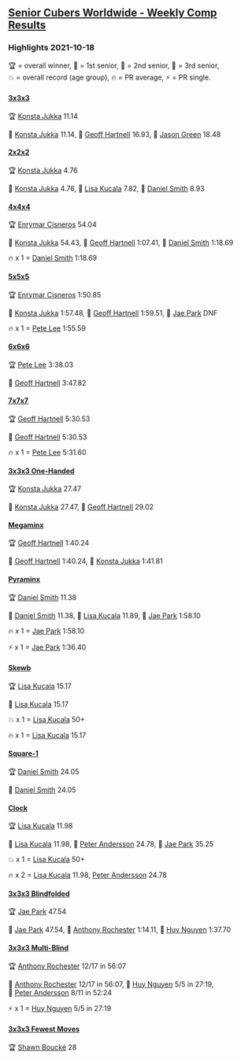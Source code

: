 <style>table {white-space: nowrap;}</style>
<link rel="stylesheet" type="text/css" href="/scw-comp/css/flags.css" />

## [Senior Cubers Worldwide - Weekly Comp Results](/scw-comp/results/)
### Highlights 2021-10-18

<span style="white-space: nowrap;">🏆 = overall winner</span>, <span style="white-space: nowrap;">🥇 = 1st senior</span>, <span style="white-space: nowrap;">🥈 = 2nd senior</span>, <span style="white-space: nowrap;">🥉 = 3rd senior</span>, <span style="white-space: nowrap;">💥 = overall record (age group)</span>, <span style="white-space: nowrap;">🔥 = PR average</span>, <span style="white-space: nowrap;">⚡ = PR single</span>.

#### [3x3x3](333.md)

<span style="white-space: nowrap;">🏆 [Konsta Jukka](../../persons/konsta_jukka/333.md) 11.14</span>

<span style="white-space: nowrap;">🥇 [Konsta Jukka](../../persons/konsta_jukka/333.md) 11.14</span>, <span style="white-space: nowrap;">🥈 [Geoff Hartnell](../../persons/geoff_hartnell/333.md) 16.93</span>, <span style="white-space: nowrap;">🥉 [Jason Green](../../persons/jason_green/333.md) 18.48</span>

#### [2x2x2](222.md)

<span style="white-space: nowrap;">🏆 [Konsta Jukka](../../persons/konsta_jukka/222.md) 4.76</span>

<span style="white-space: nowrap;">🥇 [Konsta Jukka](../../persons/konsta_jukka/222.md) 4.76</span>, <span style="white-space: nowrap;">🥈 [Lisa Kucala](../../persons/lisa_kucala/222.md) 7.82</span>, <span style="white-space: nowrap;">🥉 [Daniel Smith](../../persons/daniel_smith/222.md) 8.93</span>

#### [4x4x4](444.md)

<span style="white-space: nowrap;">🏆 [Enrymar Cisneros](../../persons/enrymar_cisneros/444.md) 54.04</span>

<span style="white-space: nowrap;">🥇 [Konsta Jukka](../../persons/konsta_jukka/444.md) 54.43</span>, <span style="white-space: nowrap;">🥈 [Geoff Hartnell](../../persons/geoff_hartnell/444.md) 1:07.41</span>, <span style="white-space: nowrap;">🥉 [Daniel Smith](../../persons/daniel_smith/444.md) 1:18.69</span>

🔥 x 1 = <span style="white-space: nowrap;">[Daniel Smith](../../persons/daniel_smith/444.md) 1:18.69</span>

#### [5x5x5](555.md)

<span style="white-space: nowrap;">🏆 [Enrymar Cisneros](../../persons/enrymar_cisneros/555.md) 1:50.85</span>

<span style="white-space: nowrap;">🥇 [Konsta Jukka](../../persons/konsta_jukka/555.md) 1:57.48</span>, <span style="white-space: nowrap;">🥈 [Geoff Hartnell](../../persons/geoff_hartnell/555.md) 1:59.51</span>, <span style="white-space: nowrap;">🥉 [Jae Park](../../persons/jae_park/555.md) DNF</span>

🔥 x 1 = <span style="white-space: nowrap;">[Pete Lee](../../persons/pete_lee/555.md) 1:55.59</span>

#### [6x6x6](666.md)

<span style="white-space: nowrap;">🏆 [Pete Lee](../../persons/pete_lee/666.md) 3:38.03</span>

<span style="white-space: nowrap;">🥇 [Geoff Hartnell](../../persons/geoff_hartnell/666.md) 3:47.82</span>

#### [7x7x7](777.md)

<span style="white-space: nowrap;">🏆 [Geoff Hartnell](../../persons/geoff_hartnell/777.md) 5:30.53</span>

<span style="white-space: nowrap;">🥇 [Geoff Hartnell](../../persons/geoff_hartnell/777.md) 5:30.53</span>

🔥 x 1 = <span style="white-space: nowrap;">[Pete Lee](../../persons/pete_lee/777.md) 5:31.60</span>

#### [3x3x3 One-Handed](333oh.md)

<span style="white-space: nowrap;">🏆 [Konsta Jukka](../../persons/konsta_jukka/333oh.md) 27.47</span>

<span style="white-space: nowrap;">🥇 [Konsta Jukka](../../persons/konsta_jukka/333oh.md) 27.47</span>, <span style="white-space: nowrap;">🥈 [Geoff Hartnell](../../persons/geoff_hartnell/333oh.md) 29.02</span>

#### [Megaminx](minx.md)

<span style="white-space: nowrap;">🏆 [Geoff Hartnell](../../persons/geoff_hartnell/minx.md) 1:40.24</span>

<span style="white-space: nowrap;">🥇 [Geoff Hartnell](../../persons/geoff_hartnell/minx.md) 1:40.24</span>, <span style="white-space: nowrap;">🥈 [Konsta Jukka](../../persons/konsta_jukka/minx.md) 1:41.81</span>

#### [Pyraminx](pyram.md)

<span style="white-space: nowrap;">🏆 [Daniel Smith](../../persons/daniel_smith/pyram.md) 11.38</span>

<span style="white-space: nowrap;">🥇 [Daniel Smith](../../persons/daniel_smith/pyram.md) 11.38</span>, <span style="white-space: nowrap;">🥈 [Lisa Kucala](../../persons/lisa_kucala/pyram.md) 11.89</span>, <span style="white-space: nowrap;">🥉 [Jae Park](../../persons/jae_park/pyram.md) 1:58.10</span>

🔥 x 1 = <span style="white-space: nowrap;">[Jae Park](../../persons/jae_park/pyram.md) 1:58.10</span>

⚡ x 1 = <span style="white-space: nowrap;">[Jae Park](../../persons/jae_park/pyram.md) 1:36.40</span>

#### [Skewb](skewb.md)

<span style="white-space: nowrap;">🏆 [Lisa Kucala](../../persons/lisa_kucala/skewb.md) 15.17</span>

<span style="white-space: nowrap;">🥇 [Lisa Kucala](../../persons/lisa_kucala/skewb.md) 15.17</span>

💥 x 1 = <span style="white-space: nowrap;">[Lisa Kucala](../../persons/lisa_kucala/skewb.md) 50+</span>

🔥 x 1 = <span style="white-space: nowrap;">[Lisa Kucala](../../persons/lisa_kucala/skewb.md) 15.17</span>

#### [Square-1](sq1.md)

<span style="white-space: nowrap;">🏆 [Daniel Smith](../../persons/daniel_smith/sq1.md) 24.05</span>

<span style="white-space: nowrap;">🥇 [Daniel Smith](../../persons/daniel_smith/sq1.md) 24.05</span>

#### [Clock](clock.md)

<span style="white-space: nowrap;">🏆 [Lisa Kucala](../../persons/lisa_kucala/clock.md) 11.98</span>

<span style="white-space: nowrap;">🥇 [Lisa Kucala](../../persons/lisa_kucala/clock.md) 11.98</span>, <span style="white-space: nowrap;">🥈 [Peter Andersson](../../persons/peter_andersson/clock.md) 24.78</span>, <span style="white-space: nowrap;">🥉 [Jae Park](../../persons/jae_park/clock.md) 35.25</span>

💥 x 1 = <span style="white-space: nowrap;">[Lisa Kucala](../../persons/lisa_kucala/clock.md) 50+</span>

🔥 x 2 = <span style="white-space: nowrap;">[Lisa Kucala](../../persons/lisa_kucala/clock.md) 11.98</span>, <span style="white-space: nowrap;">[Peter Andersson](../../persons/peter_andersson/clock.md) 24.78</span>

#### [3x3x3 Blindfolded](333bf.md)

<span style="white-space: nowrap;">🏆 [Jae Park](../../persons/jae_park/333bf.md) 47.54</span>

<span style="white-space: nowrap;">🥇 [Jae Park](../../persons/jae_park/333bf.md) 47.54</span>, <span style="white-space: nowrap;">🥈 [Anthony Rochester](../../persons/anthony_rochester/333bf.md) 1:14.11</span>, <span style="white-space: nowrap;">🥉 [Huy Nguyen](../../persons/huy_nguyen/333bf.md) 1:37.70</span>

#### [3x3x3 Multi-Blind](333mbf.md)

<span style="white-space: nowrap;">🏆 [Anthony Rochester](../../persons/anthony_rochester/333mbf.md) 12/17 in 56:07</span>

<span style="white-space: nowrap;">🥇 [Anthony Rochester](../../persons/anthony_rochester/333mbf.md) 12/17 in 56:07</span>, <span style="white-space: nowrap;">🥈 [Huy Nguyen](../../persons/huy_nguyen/333mbf.md) 5/5 in 27:19</span>, <span style="white-space: nowrap;">🥉 [Peter Andersson](../../persons/peter_andersson/333mbf.md) 8/11 in 52:24</span>

⚡ x 1 = <span style="white-space: nowrap;">[Huy Nguyen](../../persons/huy_nguyen/333mbf.md) 5/5 in 27:19</span>

#### [3x3x3 Fewest Moves](333fm.md)

<span style="white-space: nowrap;">🏆 [Shawn Boucké](../../persons/shawn_boucke/333fm.md) 28</span>


<!-- Global site tag (gtag.js) - Google Analytics -->
<script async src="https://www.googletagmanager.com/gtag/js?id=UA-86348435-3"></script>
<script>window.dataLayer = window.dataLayer || []; function gtag() {dataLayer.push(arguments);} gtag('js', new Date()); gtag('config', 'UA-86348435-3');</script>
